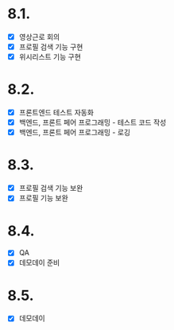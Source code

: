 # 8.1.

- [x] 영상근로 회의
- [x] 프로필 검색 기능 구현
- [x] 위시리스트 기능 구현

# 8.2.

- [x] 프론트엔드 테스트 자동화
- [x] 백엔드, 프론트 페어 프로그래밍 - 테스트 코드 작성
- [x] 백엔드, 프론트 페어 프로그래밍 - 로깅

# 8.3.

- [x] 프로필 검색 기능 보완
- [x] 프로필 기능 보완

# 8.4.

- [x] QA
- [x] 데모데이 준비

# 8.5.

- [x] 데모데이
